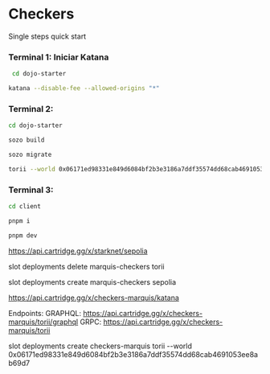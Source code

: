 
# Checkers

Single steps quick start

### Terminal 1: Iniciar Katana

  ```bash
   cd dojo-starter
   ```

   ```bash
   katana --disable-fee --allowed-origins "*"
   ```

### Terminal 2: 

   ```bash
   cd dojo-starter
   ```

   ```bash
   sozo build
   ```

   ```bash
   sozo migrate
   ```

   ```bash
   torii --world 0x06171ed98331e849d6084bf2b3e3186a7ddf35574dd68cab4691053ee8ab69d7 --allowed-origins "*"
   ```

### Terminal 3:

   ```bash
   cd client
   ```

   ```bash
   pnpm i
   ```

   ```bash
   pnpm dev
   ```


https://api.cartridge.gg/x/starknet/sepolia

slot deployments delete marquis-checkers torii 

slot deployments create marquis-checkers sepolia

https://api.cartridge.gg/x/checkers-marquis/katana

Endpoints:
  GRAPHQL: https://api.cartridge.gg/x/checkers-marquis/torii/graphql
  GRPC: https://api.cartridge.gg/x/checkers-marquis/torii

slot deployments create checkers-marquis torii --world 0x06171ed98331e849d6084bf2b3e3186a7ddf35574dd68cab4691053ee8ab69d7